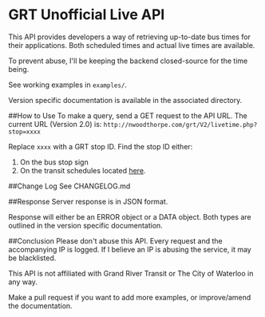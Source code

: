 # GRT Unofficial Live API
This API provides developers a way of retrieving up-to-date bus times for their applications. Both scheduled times and actual live times are available.

To prevent abuse, I'll be keeping the backend closed-source for the time being.

See working examples in `examples/`.

Version specific documentation is available in the associated directory.

##How to Use
To make a query, send a GET request to the API URL. The current URL (Version 2.0) is:
`http://nwoodthorpe.com/grt/V2/livetime.php?stop=xxxx`

Replace `xxxx` with a GRT stop ID. Find the stop ID either:

1. On the bus stop sign
2. On the transit schedules located [here](http://www.grt.ca/en/routesSchedules/busschedule.asp).

##Change Log
See CHANGELOG.md

##Response
Server response is in JSON format.

Response will either be an ERROR object or a DATA object. Both types are outlined in the version specific documentation.

##Conclusion
Please don't abuse this API. Every request and the accompanying IP is logged. If I believe an IP is abusing the service, it may be blacklisted.

This API is not affiliated with Grand River Transit or The City of Waterloo in any way. 

Make a pull request if you want to add more examples, or improve/amend the documentation.
